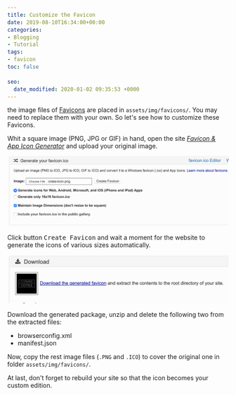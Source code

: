 ```yaml
---
title: Customize the Favicon
date: 2019-08-10T16:34:00+00:00
categories:
- Blogging
- Tutorial
tags:
- favicon
toc: false

seo:
  date_modified: 2020-01-02 09:35:53 +0000
---
```

the image files of [Favicons](https://www.favicon-generator.org/about/) are placed in `assets/img/favicons/`. You may need to replace them with your own. So let's see how to customize these Favicons.

Whit a square image (PNG, JPG or GIF) in hand, open the site [_Favicon & App Icon Generator_](https://www.favicon-generator.org/) and upload your original image.

![upload-image](/assets/img/sample/upload-image.png)

Click button <kbd>Create Favicon</kbd> and wait a moment for the website to generate the icons of various sizes automatically.

![download-icons](/assets/img/sample/download-icons.png)

Download the generated package, unzip and delete the following two from the extracted files:

* browserconfig.xml
* manifest.json

Now, copy the rest image files (`.PNG` and `.ICO`) to cover the original one in folder `assets/img/favicons/`.

At last, don't forget to rebuild your site so that the icon becomes your custom edition.